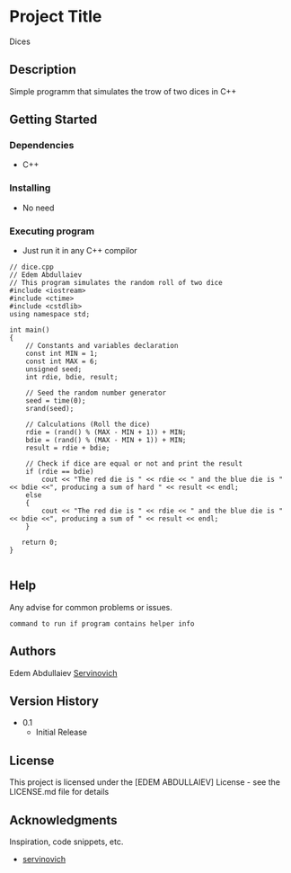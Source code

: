 # Project Title
Dices

## Description

Simple programm that simulates the trow of two dices in C++

## Getting Started

### Dependencies

* C++

### Installing

* No need

### Executing program

* Just run it in any C++ compilor

```
// dice.cpp
// Edem Abdullaiev
// This program simulates the random roll of two dice
#include <iostream>
#include <ctime>
#include <cstdlib>
using namespace std;

int main()
{
	// Constants and variables declaration
	const int MIN = 1;
	const int MAX = 6;
	unsigned seed;
	int rdie, bdie, result;
	
	// Seed the random number generator
	seed = time(0);
	srand(seed);
	
	// Calculations (Roll the dice)
	rdie = (rand() % (MAX - MIN + 1)) + MIN;
	bdie = (rand() % (MAX - MIN + 1)) + MIN;
	result = rdie + bdie;
	
	// Check if dice are equal or not and print the result
	if (rdie == bdie)
		cout << "The red die is " << rdie << " and the blue die is " << bdie <<", producing a sum of hard " << result << endl;
	else
	{
		cout << "The red die is " << rdie << " and the blue die is " << bdie <<", producing a sum of " << result << endl;
	}
	
   return 0;
}


```

## Help

Any advise for common problems or issues.
```
command to run if program contains helper info
```

## Authors

Edem Abdullaiev
[Servinovich](https://www.instagram.com/servinovich/)

## Version History

* 0.1
    * Initial Release

## License

This project is licensed under the [EDEM ABDULLAIEV] License - see the LICENSE.md file for details

## Acknowledgments

Inspiration, code snippets, etc.
* [servinovich](https://github.com/servinovich/dices)
